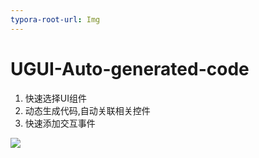 ```yaml
---
typora-root-url: Img
---
```


# UGUI-Auto-generated-code
1. 快速选择UI组件
2. 动态生成代码,自动关联相关控件
3. 快速添加交互事件

![](/1.gif)